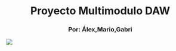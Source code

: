 <h1 align="center">Proyecto Multimodulo DAW</h1>
<h3 align="center">Por: Álex,Mario,Gabri</h3>
<img src="imagenes/Logo.ico"/>
